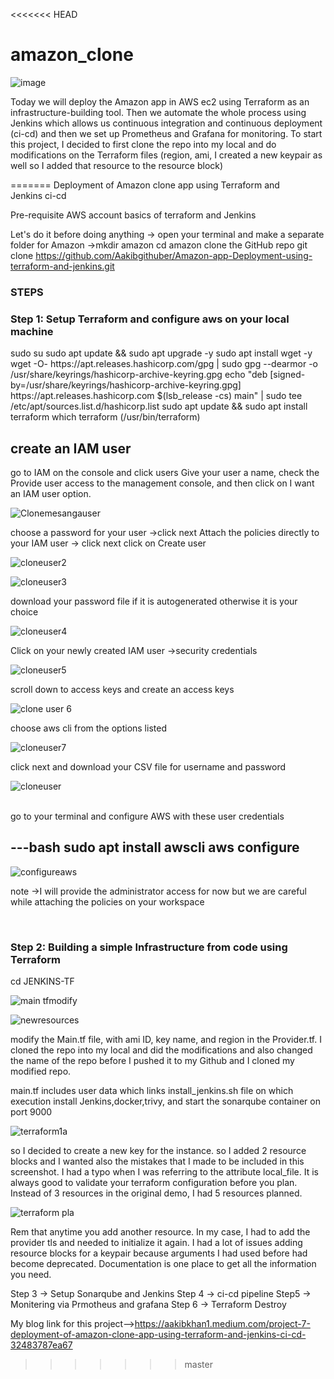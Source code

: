 <<<<<<< HEAD
<h1>amazon_clone</h1>

![image](https://github.com/user-attachments/assets/ae121445-b862-4c10-a109-81e1e6367603)

Today we will deploy the Amazon app in AWS ec2 using Terraform as an infrastructure-building tool. Then we automate the whole process using Jenkins which allows us continuous integration and continuous deployment (ci-cd) and then we set up Prometheus and Grafana for monitoring. To start this project, I decided to first clone the repo into my local and do modifications on the Terraform files (region, ami, I created a new keypair as well so I added that resource to the resource block)

=======
Deployment of Amazon clone app using Terraform and Jenkins ci-cd

Pre-requisite
AWS account
basics of terraform and Jenkins

Let's do it
before doing anything →
open your terminal and make a separate folder for Amazon →mkdir amazon
cd amazon
clone the GitHub repo
git clone https://github.com/Aakibgithuber/Amazon-app-Deployment-using-terraform-and-jenkins.git

<h3>STEPS</h3>
<h3>Step 1: Setup Terraform and configure aws on your local machine</h3>
  sudo su
  sudo apt update && sudo apt upgrade -y
  sudo apt install wget -y
  wget -O- https://apt.releases.hashicorp.com/gpg | sudo gpg --dearmor -o /usr/share/keyrings/hashicorp-archive-keyring.gpg
  echo "deb [signed-by=/usr/share/keyrings/hashicorp-archive-keyring.gpg] https://apt.releases.hashicorp.com $(lsb_release -cs) main" | sudo tee 
  /etc/apt/sources.list.d/hashicorp.list
  sudo apt update && sudo apt install terraform
  which terraform (/usr/bin/terraform)

  <h2>create an IAM user</h2>
  
  go to IAM on the console and click users
  Give your user a name, check the Provide user access to the management console, and then click on I want an IAM user option.

  ![Clonemesangauser](https://github.com/user-attachments/assets/787785a7-a10c-438b-bb42-ddbd27af70bd)

  
  choose a password for your user →click next
  Attach the policies directly to your IAM user → click next
  click on Create user


  ![cloneuser2](https://github.com/user-attachments/assets/7c08df31-2558-4469-9ab0-9a25fd01358d)


  ![cloneuser3](https://github.com/user-attachments/assets/d389e3f0-364c-4b7b-ae72-7cb4f7718775)


  download your password file if it is autogenerated otherwise it is your choice

  ![cloneuser4](https://github.com/user-attachments/assets/c20924a6-7a56-4983-bd0d-ce7724e7a775)

 
  Click on your newly created  IAM user →security credentials


 ![cloneuser5](https://github.com/user-attachments/assets/9079878b-388e-4b3e-95c7-7a20a9b65b79)

  
  
  scroll down to access keys and create an access keys


  ![clone user 6](https://github.com/user-attachments/assets/d6094bbc-3ac4-40e0-b4ec-2f3d2ca21f29)

  

  choose aws cli from the options listed



  ![cloneuser7](https://github.com/user-attachments/assets/c7705aa3-b164-4155-95dc-f90a64f0fb34)
  

  click next and download your CSV file for username and password

  

 ![cloneuser](https://github.com/user-attachments/assets/dd45f7dd-edc1-4dcf-a7d1-7866e38051cd)


  <br>
  go to your terminal and configure AWS with these user credentials

  ---bash
      sudo apt install awscli 
      aws configure
  ---


  ![configureaws](https://github.com/user-attachments/assets/5b8efb5a-400e-4f62-b5ea-de84457c6e2f)


  note →I will provide the administrator access for now but we are careful while attaching the policies on your workspace

  </br>
  
<h3>Step 2: Building a simple Infrastructure from code using Terraform</h3>

 cd JENKINS-TF

 ![main tfmodify](https://github.com/user-attachments/assets/cf66f730-928e-4018-ae45-b2bbf7e70301)



 ![newresources](https://github.com/user-attachments/assets/0ffcc126-2d50-43b7-bc4b-a43ea7ca5203)

 


modify the Main.tf file, with ami ID, key name, and region in the Provider.tf. I cloned the repo into my local and did the modifications and also changed the name of the repo before I pushed it to my Github and I cloned my modified repo.

main.tf includes user data which links install_jenkins.sh file on which execution install Jenkins,docker,trivy, and start the sonarqube container on port 9000


![terraform1a](https://github.com/user-attachments/assets/3c2609c4-9aa6-473a-9bca-b438fee85c33)


so I decided to create a new key for the instance. so I added 2 resource blocks and I wanted also the mistakes that I made to be included in this screenshot. I had a typo when I was referring to the attribute local_file. It is always good to validate your terraform configuration before you plan. Instead of 3 resources in the original demo, I had 5 resources planned.


![terraform pla](https://github.com/user-attachments/assets/ba219eaa-70bd-4fd4-b8d6-114179d5a860)


Rem that anytime you add another resource. In my case, I had to add the provider tls and needed to initialize it again. I had a lot of issues adding resource blocks for a keypair because arguments I had used before had become deprecated. Documentation is one place to get all the information you need.
 
Step 3 → Setup Sonarqube and Jenkins
Step 4 → ci-cd pipeline
Step5 → Monitering via Prmotheus and grafana
Step 6 → Terraform Destroy

My blog link for this project-->https://aakibkhan1.medium.com/project-7-deployment-of-amazon-clone-app-using-terraform-and-jenkins-ci-cd-32483787ea67
                
>>>>>>> master
